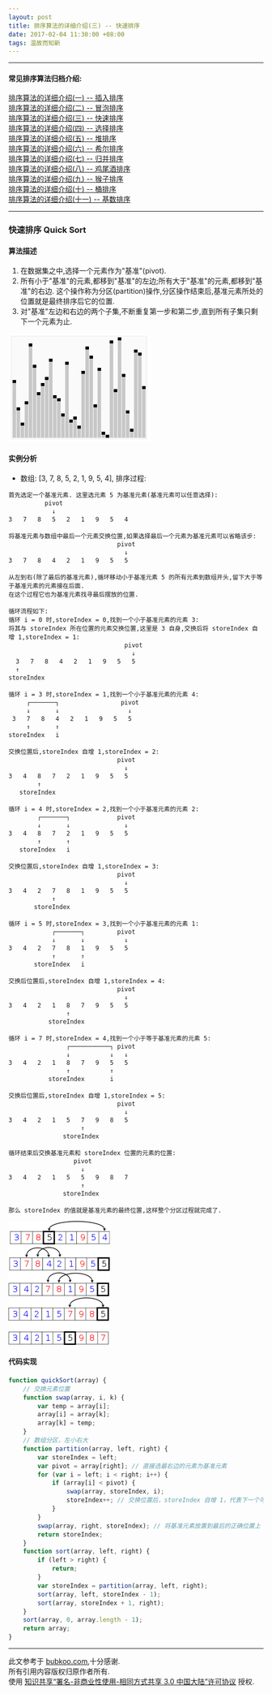 ```yaml
---
layout: post
title: 排序算法的详细介绍(三) -- 快速排序
date: 2017-02-04 11:30:00 +08:00
tags: 温故而知新
---
```


***

#### 常见排序算法归档介绍:

[排序算法的详细介绍(一) -- 插入排序][insertion_sort]  
[排序算法的详细介绍(二) -- 冒泡排序][bubble_sort]  
[排序算法的详细介绍(三) -- 快速排序][quick_sort]  
[排序算法的详细介绍(四) -- 选择排序][selection_sort]  
[排序算法的详细介绍(五) -- 堆排序][heap_sort]  
[排序算法的详细介绍(六) -- 希尔排序][shell_sort]  
[排序算法的详细介绍(七) -- 归并排序][merge_sort]  
[排序算法的详细介绍(八) -- 鸡尾酒排序][cocktail_sort]  
[排序算法的详细介绍(九) -- 猴子排序][bogo_sort]  
[排序算法的详细介绍(十) -- 桶排序][bucket_sort]  
[排序算法的详细介绍(十一) -- 基数排序][radix_sort]  

***

### 快速排序 Quick Sort

#### 算法描述

1. 在数据集之中,选择一个元素作为"基准"(pivot).
2. 所有小于"基准"的元素,都移到"基准"的左边;所有大于"基准"的元素,都移到"基准"的右边. 这个操作称为分区(partition)操作,分区操作结束后,基准元素所处的位置就是最终排序后它的位置.
3. 对"基准"左边和右边的两个子集,不断重复第一步和第二步,直到所有子集只剩下一个元素为止.

![Sorting_quicksort_anim][Sorting_quicksort_anim]

#### 实例分析

* 数组: [3, 7, 8, 5, 2, 1, 9, 5, 4], 排序过程:

```plain
首先选定一个基准元素. 这里选元素 5 为基准元素(基准元素可以任意选择):
          pivot
            ↓
3   7   8   5   2   1   9   5   4

将基准元素与数组中最后一个元素交换位置,如果选择最后一个元素为基准元素可以省略该步:
                              pivot
                                ↓
3   7   8   4   2   1   9   5   5

从左到右(除了最后的基准元素),循环移动小于基准元素 5 的所有元素到数组开头,留下大于等于基准元素的元素接在后面.
在这个过程它也为基准元素找寻最后摆放的位置.

循环流程如下:
循环 i = 0 时,storeIndex = 0,找到一个小于基准元素的元素 3:
将其与 storeIndex 所在位置的元素交换位置,这里是 3 自身,交换后将 storeIndex 自增 1,storeIndex = 1:
                                pivot
                                  ↓
  3   7   8   4   2   1   9   5   5
  ↑
storeIndex

循环 i = 3 时,storeIndex = 1,找到一个小于基准元素的元素 4:
     ┌───────┐                 pivot
     ↓       ↓                   ↓
 3   7   8   4   2   1   9   5   5
     ↑       ↑
storeIndex   i

交换位置后,storeIndex 自增 1,storeIndex = 2:
                              pivot
                                ↓
3   4   8   7   2   1   9   5   5
        ↑           
   storeIndex
   
循环 i = 4 时,storeIndex = 2,找到一个小于基准元素的元素 2:
        ┌───────┐             pivot
        ↓       ↓               ↓
3   4   8   7   2   1   9   5   5
        ↑       ↑
   storeIndex   i

交换位置后,storeIndex 自增 1,storeIndex = 3:
                              pivot
                                ↓
3   4   2   7   8   1   9   5   5
            ↑           
       storeIndex

循环 i = 5 时,storeIndex = 3,找到一个小于基准元素的元素 1:
            ┌───────┐         pivot
            ↓       ↓           ↓
3   4   2   7   8   1   9   5   5
            ↑       ↑
       storeIndex   i
       
交换后位置后,storeIndex 自增 1,storeIndex = 4:
                              pivot
                                ↓
3   4   2   1   8   7   9   5   5
                ↑           
           storeIndex

循环 i = 7 时,storeIndex = 4,找到一个小于等于基准元素的元素 5:
                ┌───────────┐ pivot
                ↓           ↓   ↓
3   4   2   1   8   7   9   5   5
                ↑           ↑
           storeIndex       i

交换后位置后,storeIndex 自增 1,storeIndex = 5:
                              pivot
                                ↓
3   4   2   1   5   7   9   8   5
                    ↑           
               storeIndex

循环结束后交换基准元素和 storeIndex 位置的元素的位置:
                  pivot
                    ↓
3   4   2   1   5   5   9   8   7
                    ↑           
               storeIndex

那么 storeIndex 的值就是基准元素的最终位置,这样整个分区过程就完成了.
```

![Quick_sort_Partition_example][Quick_sort_Partition_example]

#### 代码实现

```JavaScript
function quickSort(array) {
	// 交换元素位置
	function swap(array, i, k) {
		var temp = array[i];
		array[i] = array[k];
		array[k] = temp;
	}
	// 数组分区，左小右大
	function partition(array, left, right) {
		var storeIndex = left;        
		var pivot = array[right]; // 直接选最右边的元素为基准元素
		for (var i = left; i < right; i++) {
			if (array[i] < pivot) {
				swap(array, storeIndex, i);
				storeIndex++; // 交换位置后，storeIndex 自增 1，代表下一个可能要交换的位置
			}
		}
		swap(array, right, storeIndex); // 将基准元素放置到最后的正确位置上
		return storeIndex;
	}
	function sort(array, left, right) {
		if (left > right) {
			return;
		}
		var storeIndex = partition(array, left, right);
		sort(array, left, storeIndex - 1);
		sort(array, storeIndex + 1, right);
	}
	sort(array, 0, array.length - 1);
	return array;
}
```

***

此文参考于 [bubkoo.com][bubkoo.com],十分感谢.  
所有引用内容版权归原作者所有.  
使用 [知识共享“署名-非商业性使用-相同方式共享 3.0 中国大陆”许可协议][Lisence] 授权.

[bubkoo.com]: http://bubkoo.com/2014/01/17/sort-algorithm/archives/
[Lisence]: https://creativecommons.org/licenses/by-nc-sa/3.0/cn/

[insertion_sort]: /2017/02/sort-algorithm-1-insertion-sort/ 'insertion_sort'
[bubble_sort]: /2017/02/sort-algorithm-2-bubble-sort/ 'bubble_sort'
[quick_sort]: /2017/02/sort-algorithm-3-quick-sort/ 'quick_sort'
[selection_sort]: /2017/02/sort-algorithm-4-selection-sort/ 'selection_sort'
[heap_sort]: /2017/02/sort-algorithm-5-heap-sort/ 'heap_sort'
[shell_sort]: /2017/02/sort-algorithm-6-shell-sort/ 'shell_sort'
[merge_sort]: /2017/02/sort-algorithm-7-merge-sort/ 'merge_sort'
[cocktail_sort]: /2017/02/sort-algorithm-8-cocktail-sort/ 'cocktail_sort'
[bogo_sort]: /2017/02/sort-algorithm-9-bogo-sort/ 'bogo_sort'
[bucket_sort]: /2017/02/sort-algorithm-10-bucket-sort/ 'bucket_sort'
[radix_sort]: /2017/02/sort-algorithm-11-radix-sort/ 'radix_sort'

[Sorting_quicksort_anim]: /assets/images/sort_algorithm/Sorting_quicksort_anim.gif 'Sorting_quicksort_anim'
[Quick_sort_Partition_example]: /assets/images/sort_algorithm/Quick_sort_Partition_example.png 'Quick_sort_Partition_example'